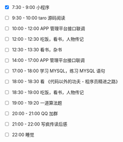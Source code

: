 - [x] 7:30 - 9:00 小程序

- [ ] 9:30 - 10:00 taro 源码阅读

- [ ] 10:00 - 12:00 APP 管理平台接口联调

- [ ] 12:00 - 12:30 吃饭，看书，人物传记

- [ ] 12:30 - 13:30 看书，杂书

- [ ] 14:00 - 17:00 APP 管理平台接口联调

- [ ] 17:00 - 18:00 学习 MYSQL，练习 MYSQL 语句

- [ ] 18:00 - 18:30 看 《代码以外的功夫 - 程序员精进之路》

- [ ] 18:30 - 19:00 吃饭，看书，人物传记

- [ ] 19:00 - 19:20 一道算法题

- [ ] 20:00 - 21:00 QQ 加群

- [ ] 21:00 - 22:00 写疯传读后感

- [ ] 22:00 睡觉